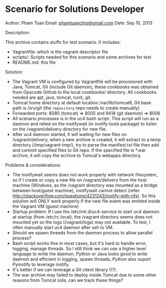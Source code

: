 Scenario for Solutions Developer
=======

Author: Pham Tuan
Email: phamtuanchip@gmail.com
Date:  Sep 10, 2013


Description:

This archive contains stuffs for test scenario. It includes:
  - Vagrantfile: which is the vagrant descriptor file
  - scripts/: Scripts needed for this scenario and some archives for test
  - README.md: this file


Solution:

  - The Vagrant VM is configured by Vagrantfile will be provisioned with Java, Tomcat, Git (include Git daemon), these cookbooks was obtained
from Opscode Github to the local cookbooks/ directory. All cookbooks needed are apt, java, tomcat, runit, git.
  - Tomcat home directory at default location /var/lib/tomcat6, Git base path is /srv/git (the `repository` repo needs to create manually)
  - Forwarded ports: 8080 (tomcat) => 8005 and 9418 (git daemon) => 8006
  - All scenario processes is in the uc4 bash script. This script will run as a daemon and relied on the inotifywait (in inotify-tools package) 
to listen on the /vagrant/delivery directory for new file.
  - After uc4 daemon started, it will waiting for new files on /vagrant/delivery, when a new archive is created, it will extract to a temp
directory (/tmp/vagrant-tmp/), try to parse the manifest.txt file then add and commit specified files to Git repo. If the specified file is *.war archive, it will 
copy the archive to Tomcat's webapps directory.


Problems & considerations:
  - The inotifywait seems does not work properly with network filesystem, so if I create or copy a new file on /vagrant/delivery from the host machine (Windows, as the /vagrant directory was mounted as a bridge between host/guest machine), 
inotifywait cannot detect (refer: http://stackoverflow.com/questions/4231243/inotify-with-nfs). So this solution will ONLY work properly if the new file event was emitted inside the Vagrant VM (guest machine)
  - Startup problem: If I use the /etc/init.d/uc4-service to start uc4 daemon at startup (from /etc/rc.local), the /vagrant directory seems does not
mounted yet so the logs (/vagrant/logs) may not available. To test, I often manually start uc4 daemon after ssh to VM.
  - Should we spawn threads from the daemon process to allow parallel process? 
  - Bash script works fine in most cases, but it's hard to handle error, logging, manage threads. So I still think we can use a higher level language to write the daemon, Python or Java looks good to write daemon and efficient in logging, spawn threads, Python also suport Pyinotify to leverage inotify. 
  - It's better if we can leverage a Git client library (!?).
  - The war archive may failed to deploy inside Tomcat due to some other reasons from Tomcat side, can we track these things?